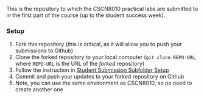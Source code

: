 This is the repository to which the CSCN8010 practical labs are submitted to in the first part of the course (up to the student success week).

### Setup
1. Fork this repository (this is critical, as it will allow you to push your submissions to Github)
2. Clone the forked repository to your local computer (`git clone REPO-URL`, where `REPO-URL` is the URL of the _forked_ repository)
2. Follow the instruction in [Student Submission Subfolder Setup](./students_submissions/README.md)
3. Commit and push your updates to your forked repository on Github
4. Note, you can use the same environment as CSCN8010, so no need to create another one